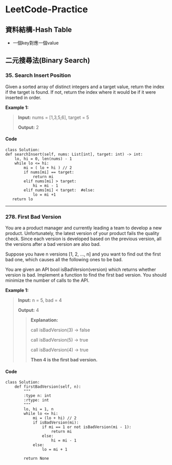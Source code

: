 # LeetCode-Practice
## 資料結構-Hash Table
* 一個key對應一個value
## 二元搜尋法(Binary Search)
###  35. Search Insert Position
Given a sorted array of distinct integers and a target value, return the index if the target is found. If not, return the index where it would be if it were inserted in order.

**Example 1:**                                                 
>**Input:** nums = [1,3,5,6], target = 5  
>                                                                               
>**Output:** 2                                                 

#### Code
```python3
class Solution:
def searchInsert(self, nums: List[int], target: int) -> int:
    lo, hi = 0, len(nums) - 1
    while lo <= hi:
        mi = ( lo + hi ) // 2
        if nums[mi] == target:
            return mi
        elif nums[mi] > target:
            hi = mi - 1
        elif nums[mi] < target:  #else:
            lo = mi +1
   return lo
```

---

### 278. First Bad Version
You are a product manager and currently leading a team to develop a new product. Unfortunately, the latest version of your product fails the quality check. Since each version is developed based on the previous version, all the versions after a bad version are also bad.

Suppose you have n versions [1, 2, ..., n] and you want to find out the first bad one, which causes all the following ones to be bad.

You are given an API bool isBadVersion(version) which returns whether version is bad. Implement a function to find the first bad version. You should minimize the number of calls to the API.

**Example 1:**

>**Input:** n = 5, bad = 4
>
>**Output:** 4
>
>>**Explanation:**
>>
>>call isBadVersion(3) -> false
>>
>>call isBadVersion(5) -> true
>>
>>call isBadVersion(4) -> true
>>
>>**Then 4 is the first bad version.**

#### Code
```Python3
class Solution:
    def firstBadVersion(self, n):
        """
        :type n: int
        :rtype: int
        """
        lo, hi = 1, n
        while lo <= hi:
            mi = (lo + hi) // 2
            if isBadVersion(mi):
                if mi == 1 or not isBadVersion(mi - 1):
                    return mi
                else:
                    hi = mi - 1
            else:
                lo = mi + 1
            
        return None
```
